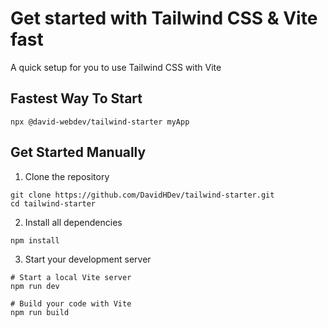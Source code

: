 # Get started with Tailwind CSS & Vite fast
A quick setup for you to use Tailwind CSS with Vite


## Fastest Way To Start
```
npx @david-webdev/tailwind-starter myApp
```
## Get Started Manually
1. Clone the repository
```
git clone https://github.com/DavidHDev/tailwind-starter.git
cd tailwind-starter
```

2. Install all dependencies
```
npm install
```

3. Start your development server
```
# Start a local Vite server
npm run dev
```
```
# Build your code with Vite
npm run build
```
